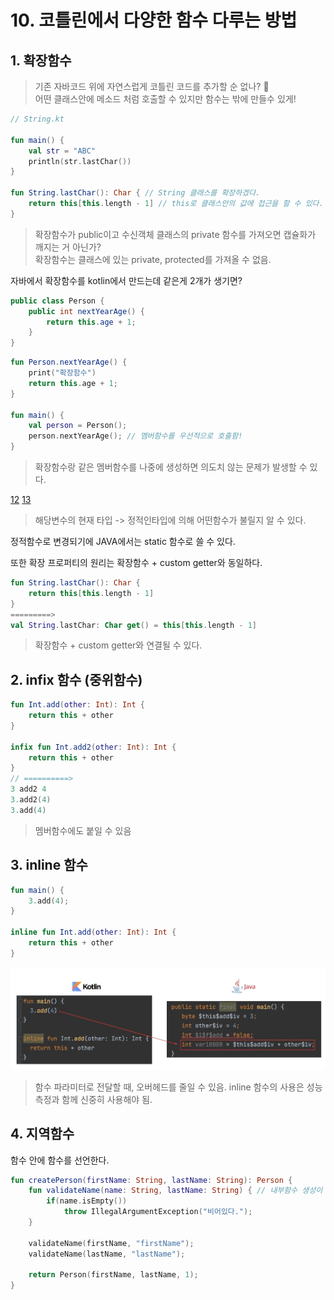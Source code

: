 # 10. 코틀린에서 다양한 함수 다루는 방법

## 1. 확장함수

> 기존 자바코드 위에 자연스럽게 코틀린 코드를 추가할 순 없나? 🧐 <br>
> 어떤 클래스안에 메소드 처럼 호출할 수 있지만 함수는 밖에 만들수 있게!

```kotlin
// String.kt

fun main() {
    val str = "ABC"
    println(str.lastChar())
}

fun String.lastChar(): Char { // String 클래스를 확장하겠다. 
    return this[this.length - 1] // this로 클래스안의 값에 접근을 할 수 있다.
}
```

> 확장함수가 public이고 수신객체 클래스의 private 함수를 가져오면 캡슐화가 깨지는 거 아닌가? <br>
> 확장함수는 클래스에 있는 private, protected를 가져올 수 없음.

자바에서 확장함수를 kotlin에서 만드는데 같은게 2개가 생기면?

```java
public class Person {
    public int nextYearAge() {
        return this.age + 1;
    }
}
```

```kotlin
fun Person.nextYearAge() {
    print("확장함수")
    return this.age + 1;
}

fun main() {
    val person = Person();
    person.nextYearAge(); // 멤버함수를 우선적으로 호출함!
}
```

> 확장함수랑 같은 멤버함수를 나중에 생성하면 의도치 않는 문제가 발생할 수 있다.

[12](./img/12.example.png)
[13](./img/13.example-result.png)

> 해당변수의 현재 타입 -> 정적인타입에 의해 어떤함수가 불릴지 알 수 있다.

정적함수로 변경되기에 JAVA에서는 static 함수로 쓸 수 있다.

또한 확장 프로퍼티의 원리는 확장함수 + custom getter와 동일하다.

```kotlin
fun String.lastChar(): Char {
    return this[this.length - 1]
}
=========>
val String.lastChar: Char get() = this[this.length - 1]
```

> 확장함수 + custom getter와 연결될 수 있다.

## 2. infix 함수 (중위함수)

```kotlin
fun Int.add(other: Int): Int {
    return this + other
}

infix fun Int.add2(other: Int): Int {
    return this + other
}
// ==========>
3 add2 4
3.add2(4)
3.add(4)

```

> 멤버함수에도 붙일 수 있음

## 3. inline 함수

```kotlin
fun main() {
    3.add(4);
}

inline fun Int.add(other: Int): Int {
    return this + other
}
```

![inline func](./img/14.inline-function.png)

> 함수 파라미터로 전달할 때, 오버헤드를 줄일 수 있음.
> inline 함수의 사용은 성능 측정과 함께 신중히 사용해야 됨.

## 4. 지역함수

함수 안에 함수를 선언한다.

```kotlin
fun createPerson(firstName: String, lastName: String): Person {
    fun validateName(name: String, lastName: String) { // 내부함수 생성이 가능
        if(name.isEmpty()) 
            throw IllegalArgumentException("비어있다.");
    }

    validateName(firstName, "firstName");
    validateName(lastName, "lastName");

    return Person(firstName, lastName, 1);
}
```
